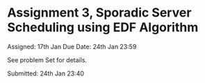# Assignment 3, Sporadic Server Scheduling using EDF Algorithm
Assigned: 17th Jan
Due Date: 24th Jan 23:59

See problem Set for details.

Submitted: 24th Jan 23:40
